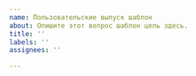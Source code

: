 ```yaml
---
name: Пользовательские выпуск шаблон
about: Опишите этот вопрос шаблон цель здесь.
title: ''
labels: ''
assignees: ''

---
```



